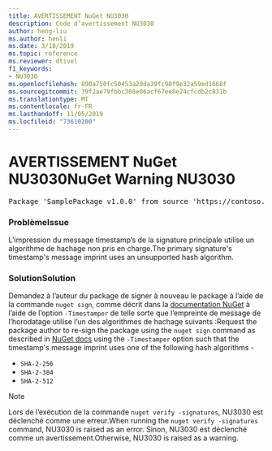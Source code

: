 ```yaml
---
title: AVERTISSEMENT NuGet NU3030
description: Code d’avertissement NU3030
author: heng-liu
ms.author: henli
ms.date: 3/18/2019
ms.topic: reference
ms.reviewer: dtivel
f1_keywords:
- NU3030
ms.openlocfilehash: 890a750fc50453a20da39fc90f9e32a59ed1668f
ms.sourcegitcommit: 39f2ae79fbbc308e06acf67ee8e24cfcdb2c831b
ms.translationtype: MT
ms.contentlocale: fr-FR
ms.lasthandoff: 11/05/2019
ms.locfileid: "73610200"
---
```

# <a name="nuget-warning-nu3030"></a><span data-ttu-id="5793a-103">AVERTISSEMENT NuGet NU3030</span><span class="sxs-lookup"><span data-stu-id="5793a-103">NuGet Warning NU3030</span></span>

<pre>Package 'SamplePackage v1.0.0' from source 'https://contoso.com/index.json': The primary signature's timestamp's message imprint uses an unsupported hash algorithm.</pre>

### <a name="issue"></a><span data-ttu-id="5793a-104">Problème</span><span class="sxs-lookup"><span data-stu-id="5793a-104">Issue</span></span>

<span data-ttu-id="5793a-105">L’impression du message timestamp’s de la signature principale utilise un algorithme de hachage non pris en charge.</span><span class="sxs-lookup"><span data-stu-id="5793a-105">The primary signature's timestamp's message imprint uses an unsupported hash algorithm.</span></span>  


### <a name="solution"></a><span data-ttu-id="5793a-106">Solution</span><span class="sxs-lookup"><span data-stu-id="5793a-106">Solution</span></span>

<span data-ttu-id="5793a-107">Demandez à l’auteur du package de signer à nouveau le package à l’aide de la commande `nuget sign`, comme décrit dans la [documentation NuGet](https://docs.microsoft.com/nuget/create-packages/sign-a-package) à l’aide de l’option `-Timestamper` de telle sorte que l’empreinte de message de l’horodatage utilise l’un des algorithmes de hachage suivants :</span><span class="sxs-lookup"><span data-stu-id="5793a-107">Request the package author to re-sign the package using the `nuget sign` command as described in [NuGet docs](https://docs.microsoft.com/nuget/create-packages/sign-a-package) using the `-Timestamper` option such that the timestamp's message imprint uses one of the following hash algorithms -</span></span>
* `SHA-2-256`
* `SHA-2-384`
* `SHA-2-512`


> [!Note]
> <span data-ttu-id="5793a-108">Lors de l’exécution de la commande `nuget verify -signatures`, NU3030 est déclenché comme une erreur.</span><span class="sxs-lookup"><span data-stu-id="5793a-108">When running the `nuget verify -signatures` command, NU3030 is raised as an error.</span></span> <span data-ttu-id="5793a-109">Sinon, NU3030 est déclenché comme un avertissement.</span><span class="sxs-lookup"><span data-stu-id="5793a-109">Otherwise, NU3030 is raised as a warning.</span></span>